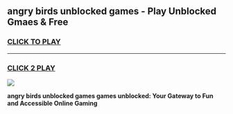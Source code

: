 
## angry birds unblocked games - Play Unblocked Gmaes & Free
<h3>
<a href="https://news.freeplayer.one?title=angry_birds_unblocked_games&ref=23F">CLICK TO PLAY</a></h3>
<hr>

<h3>
<a href="https://news.freeplayer.one?title=angry_birds_unblocked_games&ref=23F">CLICK 2 PLAY</a>
  
</h3>

<a href="https://news.freeplayer.one?title=angry_birds_unblocked_games&ref=23F/"><img src="https://clearcache.store/games.png"></a>


**angry birds unblocked games games unblocked: Your Gateway to Fun and Accessible Online Gaming**
